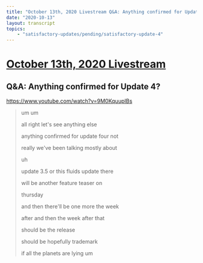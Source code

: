 ```yaml
---
title: "October 13th, 2020 Livestream Q&A: Anything confirmed for Update 4?"
date: "2020-10-13"
layout: transcript
topics:
    - "satisfactory-updates/pending/satisfactory-update-4"
---
```

# [October 13th, 2020 Livestream](../2020-10-13.md)
## Q&A: Anything confirmed for Update 4?
https://www.youtube.com/watch?v=9M0KquupIBs
> um um
> 
> all right let's see anything else
> 
> anything confirmed for update four not
> 
> really we've been talking mostly about
> 
> uh
> 
> update 3.5 or this fluids update there
> 
> will be another feature teaser on
> 
> thursday
> 
> and then there'll be one more the week
> 
> after and then the week after that
> 
> should be the release
> 
> should be hopefully trademark
> 
> if all the planets are lying um
> 
